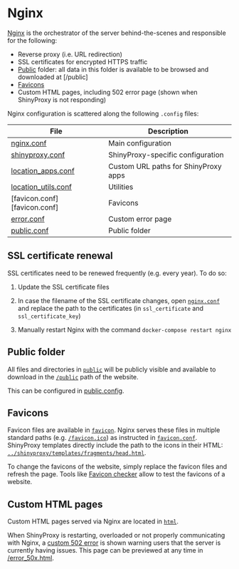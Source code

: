 # Nginx

[Nginx][] is the orchestrator of the server behind-the-scenes and responsible
for the following:

- Reverse proxy (i.e. URL redirection)
- SSL certificates for encrypted HTTPS traffic
- [Public](public) folder: all data in this folder is available to be browsed
and downloaded at [/public]
- [Favicons](favicon)
- Custom HTML pages, including 502 error page (shown when ShinyProxy is not
responding)

[Nginx]: https://nginx.org
[public]: https://compbio.imm.medicina.ulisboa.pt/public

Nginx configuration is scattered along the following `.config` files:

File                                       | Description
-------------------------------------------| ---------------------------
[nginx.conf](nginx.conf)                   | Main configuration
[shinyproxy.conf](shinyproxy.conf)         | ShinyProxy-specific configuration
[location_apps.conf](location_apps.conf)   | Custom URL paths for ShinyProxy apps
[location_utils.conf](location_utils.conf) | Utilities
[favicon.conf][favicon.conf]               | Favicons
[error.conf](error.conf)                   | Custom error page
[public.conf](public.conf)                 | Public folder

## SSL certificate renewal

SSL certificates need to be renewed frequently (e.g. every year). To do so:

1. Update the SSL certificate files

2. In case the filename of the SSL certificate changes, open
[`nginx.conf`](nginx.conf) and replace the path to the certificates (in
`ssl_certificate` and `ssl_certificate_key`)

3. Manually restart Nginx with the command `docker-compose restart nginx`

## Public folder

All files and directories in [`public`](public) will be publicly visible
and available to download in the [`/public`][public] path of the website.

This can be configured in [public.config](public.conf).

[public]: https://compbio.imm.medicina.ulisboa.pt/public

## Favicons

Favicon files are available in [`favicon`](favicon). Nginx serves these
files in multiple standard paths (e.g. [`/favicon.ico`][favicon.ico]) as
instructed in [`favicon.conf`](favicon.conf). ShinyProxy templates directly
include the path to the icons in their HTML:
[`../shinyproxy/templates/fragments/head.html`][shinyproxy-head].

To change the favicons of the website, simply replace the favicon files and
refresh the page. Tools like [Favicon checker][] allow to test the favicons of
a website.

[favicon.ico]: https://compbio.imm.medicina.ulisboa.pt/favicon.ico
[shinyproxy-head]: ../shinyproxy/templates/fragments/head.html
[Favicon checker]: https://realfavicongenerator.net/favicon_checker

## Custom HTML pages

Custom HTML pages served via Nginx are located in [`html`](html).

When ShinyProxy is restarting, overloaded or not properly communicating with
Nginx, a [custom 502 error](html/error_50x.html) is shown warning users that
the server is currently having issues. This page can be previewed at any time
in [/error_50x.html][error_50x.html].

[error_50x.html]: https://compbio.imm.medicina.ulisboa.pt/error_50x.html

